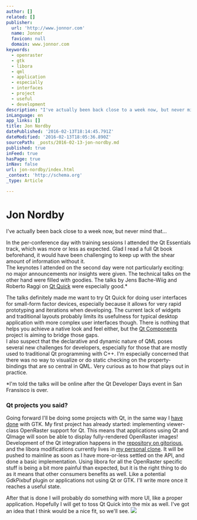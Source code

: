 ```yaml
---
author: []
related: []
publisher:
  url: 'http://www.jonnor.com'
  name: Jonnor
  favicon: null
  domain: www.jonnor.com
keywords:
  - openraster
  - gtk
  - libora
  - qml
  - application
  - especially
  - interfaces
  - project
  - useful
  - development
description: "I've actually been back close to a week now, but never mind that... In the per-conference day with training sessions I attended the Qt Essentials track, which was more or less as expected. Glad I read a full Qt book beforehand, it would have been challenging to keep up with the shear amount of information without it."
inLanguage: en
app_links: []
title: Jon Nordby
datePublished: '2016-02-13T18:14:45.791Z'
dateModified: '2016-02-13T18:05:36.890Z'
sourcePath: _posts/2016-02-13-jon-nordby.md
published: true
inFeed: true
hasPage: true
inNav: false
url: jon-nordby/index.html
_context: 'http://schema.org'
_type: Article

---
```

# Jon Nordby

I've actually been back close to a week now, but never mind that...

In the per-conference day with training sessions I attended the Qt Essentials track, which was more or less as expected. Glad I read a full Qt book beforehand, it would have been challenging to keep up with the shear amount of information without it.  
The keynotes I attended on the second day were not particularly exciting: no major announcements nor insights were given. The technical talks on the other hand were filled with goodies. The talks by Jens Bache-Wiig and Roberto Raggi on [Qt Quick][0] were especially good.\*

The talks definitely made me want to try Qt Quick for doing user interfaces for small-form factor devices, especially because it allows for very rapid prototyping and iterations when developing. The current lack of widgets and traditional layouts probably limits its usefulness for typical desktop application with more complex user interfaces though. There is nothing that helps you achieve a native look and feel either, but the [Qt Components][1] project is aiming to bridge those gaps.  
I also suspect that the declarative and dynamic nature of QML poses several new challenges for developers, especially for those that are mostly used to traditional Qt programming with C++. I'm especially concerned that there was no way to visualize or do static checking on the property-bindings that are so central in QML. Very curious as to how that plays out in practice.

\*I'm told the talks will be online after the Qt Developer Days event in San Fransisco is over.

### Qt projects you said?

Going forward I'll be doing some projects with Qt, in the same way I [have done][2] with GTK. My first project has already started: implementing viewer-class OpenRaster support for Qt. This means that applications using Qt and QImage will soon be able to display fully-rendered OpenRaster images!  
Development of the Qt integration happens in the [repository on gitorious][3], and the libora modifications currently lives in [my personal clone][4]. It will be pushed to mainline as soon as I have more-or-less settled on the API, and done a basic implementation. Using libora for all the OpenRaster specific stuff is being a bit more painful than expected, but it is the right thing to do as it means that other consumers benefits as well. Like a potential GdkPixbuf plugin or applications not using Qt or GTK. I'll write more once it reaches a useful state.

After that is done I will probably do something with more UI, like a proper application. Hopefully I will get to toss Qt Quick into the mix as well. I've got an idea that I think would be a nice fit, so we'll see.
[![](http://www.jonnor.com/wp/wp-content/plugins/flattr/img/flattr-badge-large.png)][5]

[0]: http://doc.qt.nokia.com/4.7/qtquick.html
[1]: http://qt.gitorious.org/qt-components
[2]: http://www.jonnor.com/tag/massifg/
[3]: http://gitorious.org/openraster/qt-viewer-support
[4]: http://gitorious.org/~jonnor/openraster/jonnors-libora
[5]: http://www.jonnor.com/wp/?flattrss_redirect&id=298&md5=861daec9a362120d9b8c63a3010dafd7